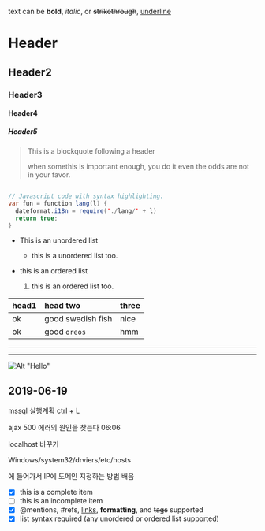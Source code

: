 text can be **bold**, *italic*, or ~~strikethrough~~, <u>underline</u>

Header
======

Header2
-------

### Header3

#### Header4

##### Header5

> This is a blockquote following a header
>
> when somethis is important enough, you do it even the odds are not in your favor.

```java

// Javascript code with syntax highlighting.
var fun = function lang(l) {
  dateformat.i18n = require('./lang/' + l)
  return true;
}
```

-	This is an unordered list

	-	this is a unordered list too.

-	this is an ordered list

	1.	this is an ordered list too.

| head1 | head two          | three |
|:------|:------------------|:------|
| ok    | good swedish fish | nice  |
| ok    | good `oreos`      | hmm   |

---

---

![Alt "Hello"](https://previews.123rf.com/images/neelsky/neelsky1109/neelsky110900122/10505533-portrait-of-a-royal-bengal-tiger-alert-and-staring-at-the-camera-Stock-Photo.jpg)

2019-06-19
----------

mssql 실행계획 ctrl + L

ajax 500 에러의 원인을 찾는다 06:06

localhost 바꾸기

Windows/system32/drviers/etc/hosts

에 들어가서 IP에 도메인 지정하는 방법 배움

-	[x] this is a complete item
-	[ ] this is an incomplete item
-	[x] @mentions, #refs, [links](), **formatting**, and <del>tags</del> supported
-	[x] list syntax required (any unordered or ordered list supported)
